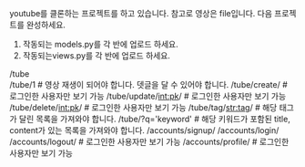 youtube를 클론하는 프로젝트를 하고 있습니다. 참고로 영상은 file입니다. 다음 프로젝트를 완성하세요.

1. 작동되는 models.py를 각 반에 업로드 하세요.
2. 작동되는views.py를 각 반에 업로드 하세요.

/tube   
/tube/1                     # 영상 재생이 되어야 합니다. 뎃글을 달 수 있어야 합니다.
/tube/create/               # 로그인한 사용자만 보기 가능
/tube/update/<int:pk>/      # 로그인한 사용자만 보기 가능
/tube/delete/<int:pk>/      # 로그인한 사용자만 보기 가능
/tube/tag/<str:tag>/        # 해당 태그가 달린 목록을 가져와야 합니다.
/tube/?q='keyword'          # 해당 키워드가 포함된 title, content가 있는 목록을 가져와야 합니다.
/accounts/signup/
/accounts/login/
/accounts/logout/           # 로그인한 사용자만 보기 가능
/accounts/profile/          # 로그인한 사용자만 보기 가능